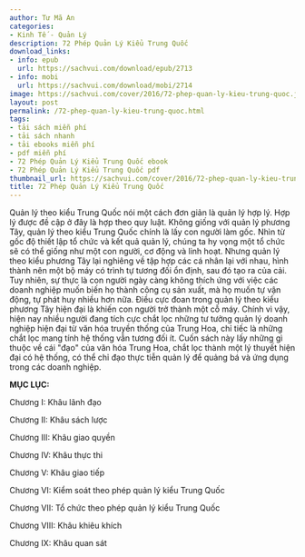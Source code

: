 ```yaml
---
author: Tư Mã An
categories:
- Kinh Tế - Quản Lý
description: 72 Phép Quản Lý Kiểu Trung Quốc
download_links:
- info: epub
  url: https://sachvui.com/download/epub/2713
- info: mobi
  url: https://sachvui.com/download/mobi/2714
image: https://sachvui.com/cover/2016/72-phep-quan-ly-kieu-trung-quoc.jpg
layout: post
permalink: /72-phep-quan-ly-kieu-trung-quoc.html
tags:
- tải sách miễn phí
- tải sách nhanh
- tải ebooks miễn phí
- pdf miễn phí
- 72 Phép Quản Lý Kiểu Trung Quốc ebook
- 72 Phép Quản Lý Kiểu Trung Quốc pdf
thumbnail_url: https://sachvui.com/cover/2016/72-phep-quan-ly-kieu-trung-quoc.jpg
title: 72 Phép Quản Lý Kiểu Trung Quốc
---
```


 <div class="item-desc text-justify"> <p>Quản lý theo kiểu Trung Quốc nói một cách đơn giản là quản lý hợp lý. Hợp lý được đề cập ở đây là hợp theo quy luật. Không giống với quản lý phương Tây, quản lý theo kiểu Trung Quốc chính là lấy con người làm gốc. Nhìn từ gốc độ thiết lập tổ chức và kết quả quản lý, chúng ta hy vọng một tổ chức sẽ có thể giống như một con người, cơ động và linh hoạt. Nhưng quản lý theo kiểu phương Tây lại nghiêng về tập hợp các cá nhân lại với nhau, hình thành nên một bộ máy có trình tự tương đối ổn định, sau đó tạo ra của cải. Tuy nhiên, sự thực là con người ngày càng không thích ứng với việc các doanh nghiệp muốn biến họ thành công cụ sản xuất, mà họ muốn tự vận động, tự phát huy nhiều hơn nữa. Điều cực đoan trong quản lý theo kiểu phương Tây hiện đại là khiến con người trở thành một cỗ máy. Chính vì vậy, hiện nay nhiều người đang tích cực chắt lọc những tư tưởng quản lý doanh nghiệp hiện đại từ văn hóa truyền thống của Trung Hoa, chỉ tiếc là những chắt lọc mang tính hệ thống vẫn tương đối ít. Cuốn sách này lấy những gì thuộc về cái "đạo" của văn hóa Trung Hoa, chắt lọc thành một lý thuyết hiện đại có hệ thống, có thể chỉ đạo thực tiễn quản lý để quảng bá và ứng dụng trong các doanh nghiệp.</p><p><strong>MỤC LỤC:</strong></p><p>Chương I: Khâu lãnh đạo</p><p>Chương II: Khâu sách lược</p><p>Chương III: Khâu giao quyền</p><p>Chương IV: Khâu thực thi</p><p>Chương V: Khâu giao tiếp</p><p>Chương VI: Kiểm soát theo phép quản lý kiểu Trung Quốc</p><p>Chương VII: Tổ chức theo phép quản lý kiểu Trung Quốc</p><p>Chương VIII: Khâu khiêu khích</p><p>Chương IX: Khâu quan sát</p> </div>